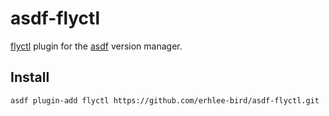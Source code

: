 # asdf-flyctl

[flyctl](https://github.com/superfly/flyctl) plugin for the
[asdf](https://github.com/asdf-vm/asdf) version manager.

## Install

```shell
asdf plugin-add flyctl https://github.com/erhlee-bird/asdf-flyctl.git
```
